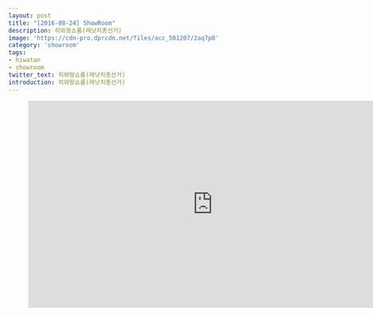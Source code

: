 ```yaml
---
layout: post
title: "[2016-08-24] ShowRoom"
description: 히와땅쇼룸(레낫치총선거)
image: 'https://cdn-pro.dprcdn.net/files/acc_501207/2aq7p0'
category: 'showroom'
tags:
- hiwatan
- showroom
twitter_text: 히와땅쇼룸(레낫치총선거)
introduction: 히와땅쇼룸(레낫치총선거)
---
```

<figure class="video_container">
<iframe width="740" height="416" src="https://serviceapi.nmv.naver.com/flash/convertIframeTag.nhn?vid=7CD5E8E4D69543AA4F55D51A961257B985D6&outKey=V1210af6ef874c10a315f7e788e22a210d8b91d5e012f58c58c497e788e22a210d8b9" frameborder="no" scrolling="no"></iframe>
</figure>
